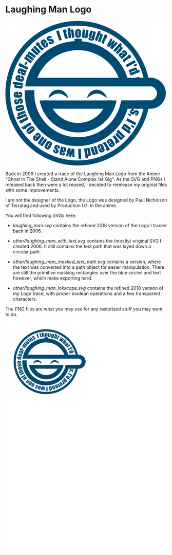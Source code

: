 Laughing Man Logo
=================

![PNG of the Laughing Man Logo](laughing_man_medium_500.png)

Back in 2006 I created a trace of the Laughing Man Logo from the
Anime "Ghost In The Shell - Stand Alone Complex 1st Gig". As the SVG and
PNGs I released back then were a lot reused, I decided to rerelease
my original files with some improvements.

I am not the designer of the Logo, the Logo was designed by Paul Nicholson
of Terratag and used by Production I.G. in the anime.

You will find following SVGs here:

- _laughing_man.svg_ contains the refined 2018 version of the Logo I traced
back in 2006.

- _other/laughing_man_with_text.svg_ contains the (mostly) original SVG
I created 2006. It still contains the text path that was layed down
a circular path.

- _other/laughing_man_masked_text_path.svg_ contains a version, where the
text was converted into a path object for easier manipulation. There
are still the primitive masking rectangles over the blue circles and
text however, which make exporting hard.

- _other/laughing_man_inkscape.svg_ contains the refined 2018 version of
my Logo trace, with proper boolean operations and a few transparent characters.


The PNG files are what you may use for any rasterized stuff you may
want to do.

![SVG of the Laughing Man Logo](laughing_man.svg)
